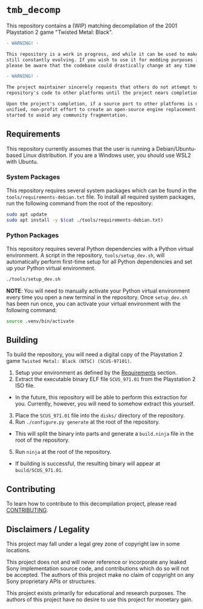 # `tmb_decomp`

This repository contains a (WIP) matching decompilation of the 2001 Playstation 2
game "Twisted Metal: Black".

```diff
- WARNING! -

This repository is a work in progress, and while it can be used to make certain changes, it's
still constantly evolving. If you wish to use it for modding purposes in its current state,
please be aware that the codebase could drastically change at any time.
```

```diff
- WARNING! -

The project maintainer sincerely requests that others do not attempt to port this
repository's code to other platforms until the project nears completion.

Upon the project's completion, if a source port to other platforms is desired, a
unified, non-profit effort to create an open-source engine replacement should be
started to avoid any community fragmentation.
```

## Requirements

This repository currently assumes that the user is running a Debian/Ubuntu-based
Linux distribution. If you are a Windows user, you should use WSL2 with Ubuntu.

### System Packages

This repository requires several system packages which can be found in the
`tools/requirements-debian.txt` file. To install all required system packages,
run the following command from the root of the repository:

```sh
sudo apt update
sudo apt install -y $(cat ./tools/requirements-debian.txt)
```

### Python Packages

This repository requires several Python dependencies with a Python virtual environment.
A script in the repository, `tools/setup_dev.sh`, will automatically perform first-time
setup for all Python dependencies and set up your Python virtual environment.

```sh
./tools/setup_dev.sh
```

**NOTE**: You will need to manually activate your Python virtual environment every time you
open a new terminal in the repository. Once `setup_dev.sh` has been run once, you can
activate your virtual environment with the following command:

```sh
source .venv/bin/activate
```

## Building

To build the repository, you will need a digital copy of the Playstation 2 game
`Twisted Metal: Black (NTSC) (SCUS-97101)`.

1. Setup your environment as defined by the [Requirements](#requirements) section.
2. Extract the executable binary ELF file `SCUS_971.01` from the Playstation 2 ISO file.
  - In the future, this repository will be able to perform this extraction for you.
    Currently, however, you will need to somehow extract this yourself.
3. Place the `SCUS_971.01` file into the `disks/` directory of the repository.
4. Run `./configure.py generate` at the root of the repository.
  - This will split the binary into parts and generate a `build.ninja` file in the
    root of the repository.
5. Run `ninja` at the root of the repository.
  - If building is successful, the resulting binary will appear at `build/SCUS_971.01`.

## Contributing

To learn how to contribute to this decompilation project, please read [CONTRIBUTING](CONTRIBUTING.md).

## Disclaimers / Legality

This project may fall under a legal grey zone of copyright law in some locations.

This project does not and will never reference or incorporate any leaked Sony implementation
source code, and contributions which do so will not be accepted. The authors of this project
make no claim of copyright on any Sony proprietary APIs or structures.

This project exists primarily for educational and research purposes. The authors of this
project have no desire to use this project for monetary gain.
